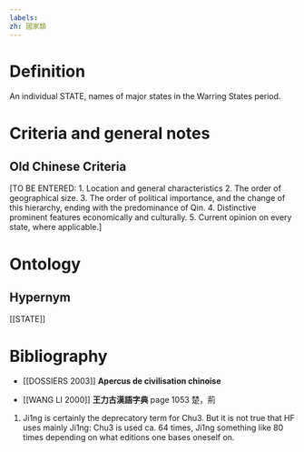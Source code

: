 ```yaml
---
labels: 
zh: 國家類
---
```


# Definition
An individual STATE, names of major states in the Warring States period.
# Criteria and general notes
## Old Chinese Criteria
[TO BE ENTERED: 1. Location and general characteristics
2. The order of geographical size.
3. The order of political importance, and the change of this hierarchy, ending with the predominance of Qin.
4. Distinctive prominent features economically and culturally.
5. Current opinion on every state, where applicable.]
# Ontology

## Hypernym
[[STATE]]
# Bibliography
- [[DOSSIERS 2003]]
**Apercus de civilisation chinoise** 

- [[WANG LI 2000]]
**王力古漢語字典** page 1053
楚，荊
1. Ji1ng is certainly the deprecatory term for Chu3.  But it is not true that HF uses mainly Ji1ng: Chu3 is used ca. 64 times, Ji1ng something like 80 times depending on what editions one bases oneself on.